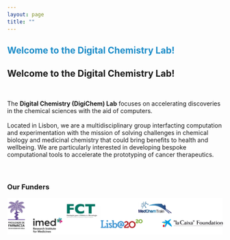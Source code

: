 ```yaml
---
layout: page
title: ""
---
```


## <span style = 'color:#1c8cc8'> Welcome to the Digital Chemistry Lab!</span>
## Welcome to the Digital Chemistry Lab!

<br />

The **Digital Chemistry (DigiChem) Lab** focuses on accelerating discoveries in the chemical sciences with the aid of computers. <br />
<br />
Located in Lisbon, we are a multidisciplinary group interfacting computation and experimentation with the mission of solving challenges in chemical biology and medicinal chemistry that could bring benefits to health and wellbeing. We are particularly interested in developing bespoke computational tools to accelerate the prototyping of cancer therapeutics.<br />
<br />
<br />

### Our Funders

<p style="text-align:center;"><img src="https://raw.githubusercontent.com/DigiChem/digichem.github.io/master/_images/funders.jpg" alt="funders"></p>
